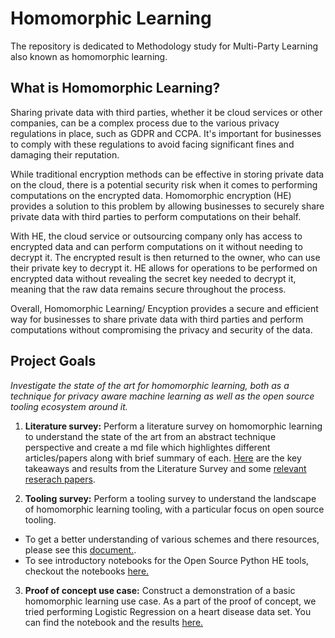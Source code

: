 # Homomorphic Learning

The repository is dedicated to Methodology study for Multi-Party Learning also known as homomorphic learning.

## What is Homomorphic Learning?

Sharing private data with third parties, whether it be cloud services or other companies, can be a complex process due to the various privacy regulations in place, such as GDPR and CCPA. It's important for businesses to comply with these regulations to avoid facing significant fines and damaging their reputation.

While traditional encryption methods can be effective in storing private data on the cloud, there is a potential security risk when it comes to performing computations on the encrypted data. Homomorphic encryption (HE) provides a solution to this problem by allowing businesses to securely share private data with third parties to perform computations on their behalf.

With HE, the cloud service or outsourcing company only has access to encrypted data and can perform computations on it without needing to decrypt it. The encrypted result is then returned to the owner, who can use their private key to decrypt it. HE allows for operations to be performed on encrypted data without revealing the secret key needed to decrypt it, meaning that the raw data remains secure throughout the process.

Overall, Homomorphic Learning/ Encyption provides a secure and efficient way for businesses to share private data with third parties and perform computations without compromising the privacy and security of the data.

## Project Goals

_Investigate the state of the art for homomorphic learning, both as a technique for privacy aware machine learning as well as the open source tooling ecosystem around it._

1. **Literature survey:** Perform a literature survey on homomorphic learning to understand the state of the art from an abstract technique perspective and create a md file which highlightes different articles/papers along with brief summary of each.
[Here](docs/homomorphic_learning.md) are the key takeaways and results from the Literature Survey and some [relevant reserach papers](docs/homomorphic_learning.md#references).

2. **Tooling survey:** Perform a tooling survey to understand the landscape of homomorphic learning tooling, with a particular focus on open source tooling. 

 * To get a better understanding of various schemes and there resources, please see this [document.](docs/homomorphic_learning.md).
 * To see introductory notebooks for the Open Source Python HE tools, checkout the notebooks [here.](notebooks/)

3. **Proof of concept use case:** Construct a demonstration of a basic homomorphic learning use case. As a part of the proof of concept, we tried performing Logistic Regression on a heart disease data set. You can find the notebook and the results [here.](notebooks/Logistic_regression.ipynb)
